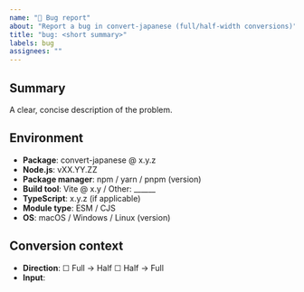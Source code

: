 ```yaml
---
name: "🐛 Bug report"
about: "Report a bug in convert-japanese (full/half-width conversions)"
title: "bug: <short summary>"
labels: bug
assignees: ""
---
```


## Summary
A clear, concise description of the problem.

## Environment
- **Package**: convert-japanese @ x.y.z
- **Node.js**: vXX.YY.ZZ
- **Package manager**: npm / yarn / pnpm (version)
- **Build tool**: Vite @ x.y / Other: ______
- **TypeScript**: x.y.z  (if applicable)
- **Module type**: ESM / CJS
- **OS**: macOS / Windows / Linux (version)

## Conversion context
- **Direction**: ☐ Full → Half  ☐ Half → Full
- **Input**:
